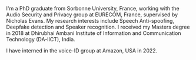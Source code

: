 
I'm a PhD graduate from Sorbonne University, France, working with the Audio Security and Privacy group at EURECOM, France, supervised by Nicholas Evans. My research interests include Speech Anti-spoofing, Deepfake detection and Speaker recognition. I received my Masters degree in 2018 at Dhirubhai Ambani Institute of Information and Communication Technology (DA-IICT), India.

I have interned in the voice-ID group at Amazon, USA in 2022.




